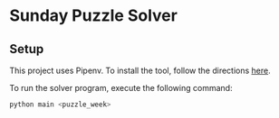 # Sunday Puzzle Solver

## Setup

This project uses Pipenv. To install the tool, follow the directions [here](https://pipenv.pypa.io/en/latest/#install-pipenv-today).

To run the solver program, execute the following command:

```bash
python main <puzzle_week>
```
